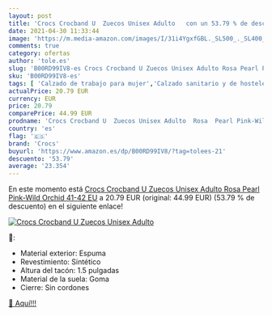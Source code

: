 ```yaml
---
layout: post
title: 'Crocs Crocband U  Zuecos Unisex Adulto   con un 53.79 % de descuento'
date: 2021-04-30 11:33:44
image: 'https://m.media-amazon.com/images/I/31i4YgxfGBL._SL500_._SL400_.jpg'
comments: true
category: ofertas
author: 'tole.es'
slug: 'B00RD99IV8-es Crocs Crocband U Zuecos Unisex Adulto Rosa Pearl Pink-Wild...'
sku: 'B00RD99IV8-es'
tags: [ 'Calzado de trabajo para mujer','Calzado sanitario y de hostelería para mujer','Zapatos','Zapatos para hombre','Zapatos para mujer','Zapatos y complementos','Zuecos sanitarios y de hostelería para mujer','Zuecos y mules para hombre','crocs','zuecos', ]
actualPrice: 20.79 EUR
currency: EUR
price: 20.79
comparePrice: 44.99 EUR
prodname: 'Crocs Crocband U  Zuecos Unisex Adulto  Rosa  Pearl Pink-Wild Orchid   41-42 EU'
country: 'es'
flag: '🇪🇸'
brand: 'Crocs'
buyurl: 'https://www.amazon.es/dp/B00RD99IV8/?tag=tolees-21'
descuento: '53.79'
average: '23.354'
---
```


En este momento está [Crocs Crocband U  Zuecos Unisex Adulto  Rosa  Pearl Pink-Wild Orchid   41-42 EU](https://www.amazon.es/dp/B00RD99IV8/?tag=tolees-21) a 20.79 EUR (original: 44.99 EUR) (53.79 %  de descuento) en el siguiente enlace!

[![Crocs Crocband U  Zuecos Unisex Adulto  ](https://m.media-amazon.com/images/I/31i4YgxfGBL._SL500_._SL400_.jpg)](https://www.amazon.es/dp/B00RD99IV8/?tag=tolees-21)

🔎:

- Material exterior: Espuma
- Revestimiento: Sintético
- Altura del tacón: 1.5 pulgadas
- Material de la suela: Goma
- Cierre: Sin cordones

[🛒 Aquí!!!](https://www.amazon.es/dp/B00RD99IV8/?tag=tolees-21)
